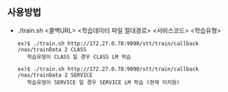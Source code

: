 ## 사용방법

+ ./train.sh <콜백URL> <학습데이터 파일 절대경로> <서비스코드> <학습유형>
  ```
  ex)$ ./train.sh http://172.27.0.78:9090/stt/train/callback /nas/trainData 2 CLASS
     학습유형이 CLASS 일 경우 CLASS LM 학습
  ```

  ```
  ex)$ ./train.sh http://172.27.0.78:9090/stt/train/callback /nas/trainData 2 SERVICE
     학습유형이 SERVICE 일 경우 SERVICE LM 학습 (현재 미지원)
  ``` 

